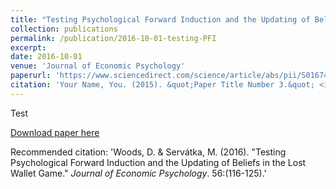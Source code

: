 ```yaml
---
title: "Testing Psychological Forward Induction and the Updating of Beliefs in the Lost Wallet Game"
collection: publications
permalink: /publication/2016-10-01-testing-PFI
excerpt:
date: 2016-10-01
venue: 'Journal of Economic Psychology'
paperurl: 'https://www.sciencedirect.com/science/article/abs/pii/S0167487015300313'
citation: 'Your Name, You. (2015). &quot;Paper Title Number 3.&quot; <i>Journal 1</i>. 1(3).'
---
```

Test

[Download paper here](https://www.sciencedirect.com/science/article/abs/pii/S0167487015300313)

Recommended citation: 'Woods, D. & Servátka, M.  (2016). "Testing Psychological Forward Induction and the Updating of Beliefs in the Lost Wallet Game." <i>Journal of Economic Psychology</i>. 56:(116-125).'
